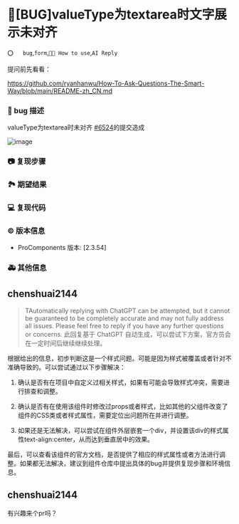 # 🐛[BUG]valueType为textarea时文字展示未对齐

`⭕️   bug`,`form`,`🤷🏼 How to use`,`AI Reply`

提问前先看看：

https://github.com/ryanhanwu/How-To-Ask-Questions-The-Smart-Way/blob/main/README-zh_CN.md

### 🐛 bug 描述

valueType为textarea时未对齐
[#6524](https://github.com/ant-design/pro-components/pull/6524)的提交造成

<!--
详细地描述 bug，让大家都能理解
-->

![image](https://user-images.githubusercontent.com/27672145/219252911-90158023-2c92-47f8-b105-8dba6c99df3a.png)

### 📷 复现步骤

<!--
清晰描述复现步骤，让别人也能看到问题，如果可能，尽量提供可执行代码，
如：https://codesandbox.io/ 在此处创建一个 codesandbox，方便我们更快的排查和复现问题
-->

### 🏞 期望结果

<!--
描述你原本期望看到的结果
-->

### 💻 复现代码

<!--
提供可复现的代码，仓库，或线上示例
-->

### © 版本信息

- ProComponents 版本: [2.3.54]

### 🚑 其他信息

<!--
如截图等其他信息可以贴在这里
-->

## chenshuai2144

> TAutomatically replying with ChatGPT can be attempted, but it cannot be guaranteed to be completely accurate and may not fully address all issues. Please feel free to reply if you have any further questions or concerns.
> 此回复基于 ChatGPT 自动生成，可以尝试下方案，官方员会在一定时间后继续继续处理。

根据给出的信息，初步判断这是一个样式问题。可能是因为样式被覆盖或者针对不准确导致的。可以尝试通过以下步骤解决：

1. 确认是否有在项目中自定义过相关样式，如果有可能会导致样式冲突，需要进行排查和调整。

2. 确认是否有在使用该组件时修改过props或者样式，比如其他的父组件改变了组件的CSS类或者样式属性，需要定位出问题所在并进行调整。

3. 如果还是无法解决，可以尝试在组件外层嵌套一个div，并设置该div的样式属性text-align:center，从而达到垂直居中的效果。

最后，可以查看该组件的官方文档，是否提供了相应的样式属性或者方法进行调整。如果都无法解决，建议到组件仓库中提出具体的bug并提供复现步骤和环境信息。

## chenshuai2144

有兴趣来个pr吗？

